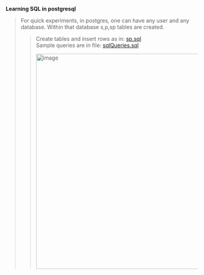 **Learning SQL in postgresql**     
>For quick experiments, in postgres, one can have any user and any database. Within that database s,p,sp tables are created.     
>>Create tables and insert rows as in:  [sp.sql](https://raw.githubusercontent.com/harnalashok/LLMs/refs/heads/main/install_ai_tools/psql/sqlFiles/sp.sql)     
>>Sample queries are in file:               [sqlQueries.sql](https://raw.githubusercontent.com/harnalashok/LLMs/refs/heads/main/install_ai_tools/psql/sqlFiles/sqlQueries.sql)
>>
>><img width="829" height="566" alt="image" src="https://github.com/user-attachments/assets/abc75c97-755b-43e2-aabe-d3dfb5c7c2f5" />


